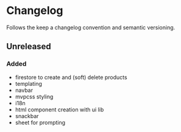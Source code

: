 # Changelog

Follows the keep a changelog convention and semantic versioning.

## Unreleased
### Added
- firestore to create and (soft) delete products
- templating
- navbar
- mvpcss styling
- i18n
- html component creation with ui lib
- snackbar
- sheet for prompting

